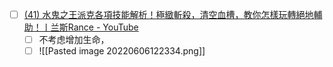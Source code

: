 - [ ] [(41) 水鬼之王派克各項技能解析！極緻斬殺，清空血槽，教你怎樣玩轉絕地輔助！丨兰斯Rance - YouTube](https://www.youtube.com/watch?v=JHSKwi-Iqww)
	- [ ] 不考虑增加生命，
	- [ ] ![[Pasted image 20220606122334.png]]